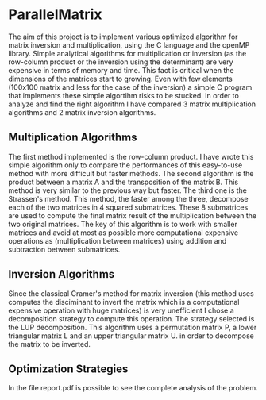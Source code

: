 # ParallelMatrix

The aim of this project is to implement various optimized algorithm for matrix inversion and multiplication, using the C language and the openMP library.
Simple analytical algorithms for multiplication or inversion (as the row-column product or the inversion using the determinant) are very expensive in terms of memory
and time. This fact is critical when the dimensions of the matrices start to growing. Even with few elements (100x100 matrix and less for the case of the inversion)
a simple C program that implements these simple algortihm risks to be stucked.
In order to analyze and find the right algorithm I have compared 3 matrix multiplication algorithms and 2 matrix inversion algorithms.
## Multiplication Algorithms
The first method implemented is the row-column product. I have wrote this simple algorithm only to compare the performances of this easy-to-use method with more difficult but faster methods.
The second algorithm is the product between a matrix A and the transposition of the matrix B. This method is very similar to the previous way but faster.
The third one is the Strassen's method. This method, the faster among the three, decompose each of the two matrices in 4 squared submatrices. These 8 submatrices are used to compute the final matrix result of the multiplication between the two original matrices. The key of this algorithm is to work with smaller matrices and avoid at most as possible more computational expensive operations as (multiplication between matrices) using addition and subtraction between submatrices.
## Inversion Algorithms
Since the classical Cramer's method for matrix inversion (this method uses computes the disciminant to invert the matrix which is a computational expensive operation with huge matrices) is very unefficient I chose a decomposition strategy to compute this operation. The strategy selected is the LUP decomposition. This algorithm uses a permutation matrix P, a lower triangular matrix L and an upper triangular matrix U. in order to decompose the matrix to be inverted.
## Optimization Strategies
In the file report.pdf is possible to see the complete analysis of the problem.


